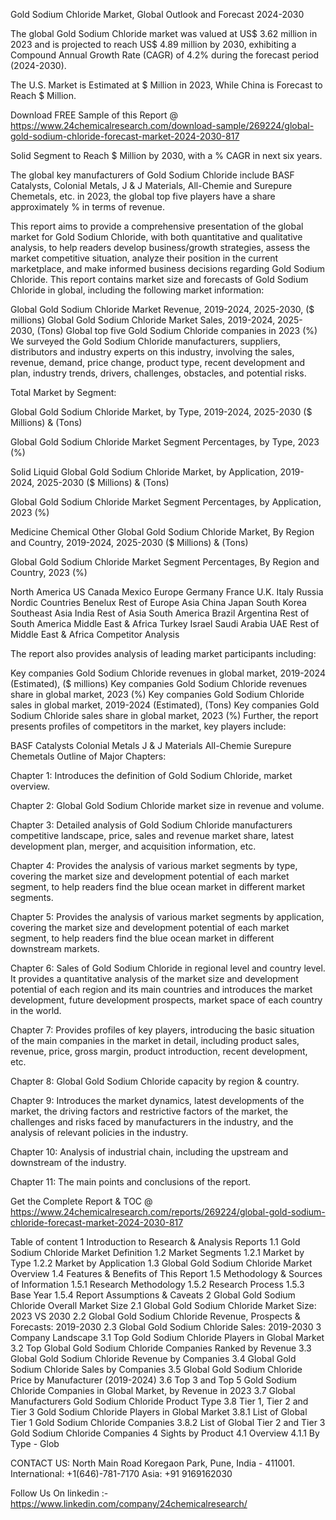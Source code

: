 Gold Sodium Chloride Market, Global Outlook and Forecast 2024-2030

The global Gold Sodium Chloride market was valued at US$ 3.62 million in 2023 and is projected to reach US$ 4.89 million by 2030, exhibiting a Compound Annual Growth Rate (CAGR) of 4.2% during the forecast period (2024-2030).

The U.S. Market is Estimated at $ Million in 2023, While China is Forecast to Reach $ Million.

Download FREE Sample of this Report @ https://www.24chemicalresearch.com/download-sample/269224/global-gold-sodium-chloride-forecast-market-2024-2030-817

Solid Segment to Reach $ Million by 2030, with a % CAGR in next six years.

The global key manufacturers of Gold Sodium Chloride include BASF Catalysts, Colonial Metals, J & J Materials, All-Chemie and Surepure Chemetals, etc. in 2023, the global top five players have a share approximately % in terms of revenue.

This report aims to provide a comprehensive presentation of the global market for Gold Sodium Chloride, with both quantitative and qualitative analysis, to help readers develop business/growth strategies, assess the market competitive situation, analyze their position in the current marketplace, and make informed business decisions regarding Gold Sodium Chloride. This report contains market size and forecasts of Gold Sodium Chloride in global, including the following market information:

Global Gold Sodium Chloride Market Revenue, 2019-2024, 2025-2030, ($ millions)
Global Gold Sodium Chloride Market Sales, 2019-2024, 2025-2030, (Tons)
Global top five Gold Sodium Chloride companies in 2023 (%)
We surveyed the Gold Sodium Chloride manufacturers, suppliers, distributors and industry experts on this industry, involving the sales, revenue, demand, price change, product type, recent development and plan, industry trends, drivers, challenges, obstacles, and potential risks.

Total Market by Segment:

Global Gold Sodium Chloride Market, by Type, 2019-2024, 2025-2030 ($ Millions) & (Tons)

Global Gold Sodium Chloride Market Segment Percentages, by Type, 2023 (%)

Solid
Liquid
Global Gold Sodium Chloride Market, by Application, 2019-2024, 2025-2030 ($ Millions) & (Tons)

Global Gold Sodium Chloride Market Segment Percentages, by Application, 2023 (%)

Medicine
Chemical
Other
Global Gold Sodium Chloride Market, By Region and Country, 2019-2024, 2025-2030 ($ Millions) & (Tons)

Global Gold Sodium Chloride Market Segment Percentages, By Region and Country, 2023 (%)

North America
US
Canada
Mexico
Europe
Germany
France
U.K.
Italy
Russia
Nordic Countries
Benelux
Rest of Europe
Asia
China
Japan
South Korea
Southeast Asia
India
Rest of Asia
South America
Brazil
Argentina
Rest of South America
Middle East & Africa
Turkey
Israel
Saudi Arabia
UAE
Rest of Middle East & Africa
Competitor Analysis

The report also provides analysis of leading market participants including:

Key companies Gold Sodium Chloride revenues in global market, 2019-2024 (Estimated), ($ millions)
Key companies Gold Sodium Chloride revenues share in global market, 2023 (%)
Key companies Gold Sodium Chloride sales in global market, 2019-2024 (Estimated), (Tons)
Key companies Gold Sodium Chloride sales share in global market, 2023 (%)
Further, the report presents profiles of competitors in the market, key players include:

BASF Catalysts
Colonial Metals
J & J Materials
All-Chemie
Surepure Chemetals
Outline of Major Chapters:

Chapter 1: Introduces the definition of Gold Sodium Chloride, market overview.

Chapter 2: Global Gold Sodium Chloride market size in revenue and volume.

Chapter 3: Detailed analysis of Gold Sodium Chloride manufacturers competitive landscape, price, sales and revenue market share, latest development plan, merger, and acquisition information, etc.

Chapter 4: Provides the analysis of various market segments by type, covering the market size and development potential of each market segment, to help readers find the blue ocean market in different market segments.

Chapter 5: Provides the analysis of various market segments by application, covering the market size and development potential of each market segment, to help readers find the blue ocean market in different downstream markets.

Chapter 6: Sales of Gold Sodium Chloride in regional level and country level. It provides a quantitative analysis of the market size and development potential of each region and its main countries and introduces the market development, future development prospects, market space of each country in the world.

Chapter 7: Provides profiles of key players, introducing the basic situation of the main companies in the market in detail, including product sales, revenue, price, gross margin, product introduction, recent development, etc.

Chapter 8: Global Gold Sodium Chloride capacity by region & country.

Chapter 9: Introduces the market dynamics, latest developments of the market, the driving factors and restrictive factors of the market, the challenges and risks faced by manufacturers in the industry, and the analysis of relevant policies in the industry.

Chapter 10: Analysis of industrial chain, including the upstream and downstream of the industry.

Chapter 11: The main points and conclusions of the report.

Get the Complete Report & TOC @ https://www.24chemicalresearch.com/reports/269224/global-gold-sodium-chloride-forecast-market-2024-2030-817

Table of content
1 Introduction to Research & Analysis Reports
1.1 Gold Sodium Chloride Market Definition
1.2 Market Segments
1.2.1 Market by Type
1.2.2 Market by Application
1.3 Global Gold Sodium Chloride Market Overview
1.4 Features & Benefits of This Report
1.5 Methodology & Sources of Information
1.5.1 Research Methodology
1.5.2 Research Process
1.5.3 Base Year
1.5.4 Report Assumptions & Caveats
2 Global Gold Sodium Chloride Overall Market Size
2.1 Global Gold Sodium Chloride Market Size: 2023 VS 2030
2.2 Global Gold Sodium Chloride Revenue, Prospects & Forecasts: 2019-2030
2.3 Global Gold Sodium Chloride Sales: 2019-2030
3 Company Landscape
3.1 Top Gold Sodium Chloride Players in Global Market
3.2 Top Global Gold Sodium Chloride Companies Ranked by Revenue
3.3 Global Gold Sodium Chloride Revenue by Companies
3.4 Global Gold Sodium Chloride Sales by Companies
3.5 Global Gold Sodium Chloride Price by Manufacturer (2019-2024)
3.6 Top 3 and Top 5 Gold Sodium Chloride Companies in Global Market, by Revenue in 2023
3.7 Global Manufacturers Gold Sodium Chloride Product Type
3.8 Tier 1, Tier 2 and Tier 3 Gold Sodium Chloride Players in Global Market
3.8.1 List of Global Tier 1 Gold Sodium Chloride Companies
3.8.2 List of Global Tier 2 and Tier 3 Gold Sodium Chloride Companies
4 Sights by Product
4.1 Overview
4.1.1 By Type - Glob

CONTACT US:
North Main Road Koregaon Park, Pune, India - 411001.
International: +1(646)-781-7170
Asia: +91 9169162030

Follow Us On linkedin :- https://www.linkedin.com/company/24chemicalresearch/
